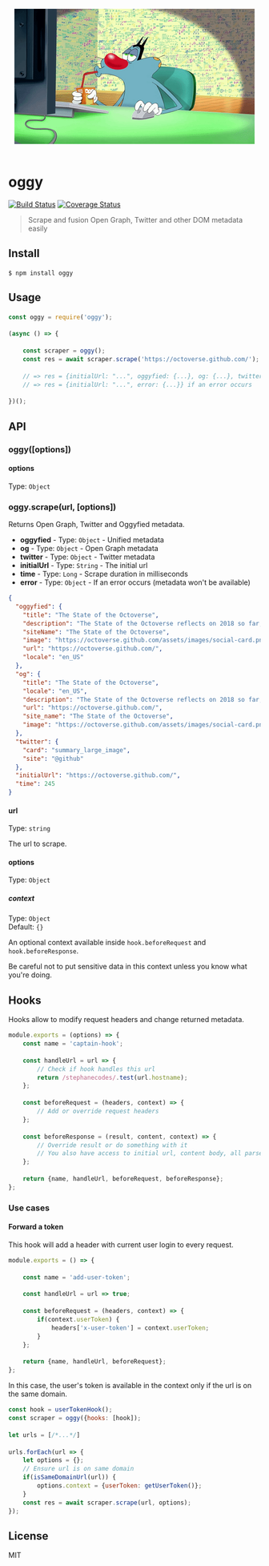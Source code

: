 <p align="center">
	<img src="media/logo.gif">
	<br>
	<br>
</p>

# oggy
[![Build Status](https://travis-ci.org/stephanecodes/oggy.svg?branch=master)](https://travis-ci.org/stephanecodes/oggy) [![Coverage Status](https://coveralls.io/repos/github/stephanecodes/oggy/badge.svg?branch=master)](https://coveralls.io/github/stephanecodes/oggy?branch=master)

>Scrape and fusion Open Graph, Twitter and other DOM metadata easily


## Install

```
$ npm install oggy
```


## Usage

```js
const oggy = require('oggy');

(async () => {

	const scraper = oggy();
	const res = await scraper.scrape('https://octoverse.github.com/');

	// => res = {initialUrl: "...", oggyfied: {...}, og: {...}, twitter: {...}}
	// => res = {initialUrl: "...", error: {...}} if an error occurs

})();
```


## API

### oggy([options])

#### options

Type: `Object`

### oggy.scrape(url, [options])

Returns Open Graph, Twitter and Oggyfied metadata.

- **oggyfied** - Type: `Object` - Unified metadata
- **og** - Type: `Object` - Open Graph metadata
- **twitter** - Type: `Object` - Twitter metadata
- **initialUrl** - Type: `String` - The initial url
- **time** - Type: `Long` - Scrape duration in milliseconds
- **error** - Type: `Object` - If an error occurs (metadata won't be available)



```json
{
  "oggyfied": {
    "title": "The State of the Octoverse",
    "description": "The State of the Octoverse reflects on 2018 so far, teamwork across time zones, and 1.1 billion contributions.",
    "siteName": "The State of the Octoverse",
    "image": "https://octoverse.github.com/assets/images/social-card.png",
    "url": "https://octoverse.github.com/",
    "locale": "en_US"
  },
  "og": {
    "title": "The State of the Octoverse",
    "locale": "en_US",
    "description": "The State of the Octoverse reflects on 2018 so far, teamwork across time zones, and 1.1 billion contributions.",
    "url": "https://octoverse.github.com/",
    "site_name": "The State of the Octoverse",
    "image": "https://octoverse.github.com/assets/images/social-card.png"
  },
  "twitter": {
    "card": "summary_large_image",
    "site": "@github"
  },
  "initialUrl": "https://octoverse.github.com/",
  "time": 245
}
```


#### url

Type: `string`

The url to scrape.

#### options

Type: `Object`

##### context

Type: `Object`<br>
Default: `{}`

An optional context available inside `hook.beforeRequest` and `hook.beforeResponse`.

Be careful not to put sensitive data in this context unless you know what you're doing.


## Hooks

Hooks allow to modify request headers and change returned metadata.

```js
module.exports = (options) => {
	const name = 'captain-hook';

	const handleUrl = url => {
		// Check if hook handles this url
		return /stephanecodes/.test(url.hostname);
	};

	const beforeRequest = (headers, context) => {
		// Add or override request headers
	};

	const beforeResponse = (result, content, context) => {
		// Override result or do something with it
		// You also have access to initial url, content body, all parsed metadata.
	};

	return {name, handleUrl, beforeRequest, beforeResponse};
};
```

### Use cases

#### Forward a token

This hook will add a header with current user login to every request.

```js
module.exports = () => {

	const name = 'add-user-token';

	const handleUrl = url => true;

	const beforeRequest = (headers, context) => {
		if(context.userToken) {
			headers['x-user-token'] = context.userToken;
		}
	};

	return {name, handleUrl, beforeRequest};
};
```
In this case, the user's token is available in the context only if the url is on the same domain.

```js
const hook = userTokenHook();
const scraper = oggy({hooks: [hook]);

let urls = [/*...*/]

urls.forEach(url => {
	let options = {};
	// Ensure url is on same domain
	if(isSameDomainUrl(url)) {
		options.context = {userToken: getUserToken()};
	}
	const res = await scraper.scrape(url, options);
});

```




## License

MIT
